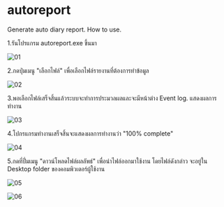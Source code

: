 # autoreport
Generate auto diary report.
How to use.


1.รันโปรแกรม autoreport.exe ขึ้นมา 

![01](https://user-images.githubusercontent.com/20137401/139477269-b1660652-a716-4eeb-a540-d0f0f0f99be7.JPG)



2.กดปุ่มเมนู "เลือกไฟล์" เพื่อเลือกไฟล์รายงานที่ต้องการทำข้อมูล

![02](https://user-images.githubusercontent.com/20137401/139477372-a8e288f0-b3c7-4f10-95b9-a802f7c099ce.JPG)



3.พอเลือกไฟล์เสร็จสิ้นแล้วระบบจะทำการประมวลผลและจะมีหน้าต่าง Event log. แสดงผลการทำงาน 

![03](https://user-images.githubusercontent.com/20137401/139477514-d97d51d9-7a06-4c6b-bacc-08c74e8d76e4.JPG)



4.โปกรแกรมทำงานเสร็จสิ้นจะแสดงผลการทำงานว่า "100% complete"

![04](https://user-images.githubusercontent.com/20137401/139477692-a3786242-aafc-49bc-a1e9-25531bddf70d.JPG)


5.กดที่ปึ่มเมนู "ดาวน์โหลดไฟล์ผลลัพธ์" เพื่อนำไฟล์ออกมาใช้งาน โดยไฟล์ดังกล่าว จะอยู่ใน Desktop folder ของคอมพิวเตอร์ผู้ใช้งาน

![05](https://user-images.githubusercontent.com/20137401/139477977-d8720c98-b69f-4e74-aff0-fe9cd0ad3ba7.JPG)

![06](https://user-images.githubusercontent.com/20137401/139477986-38f987e0-f91a-4a3a-9bab-a933fe39aa02.JPG)
